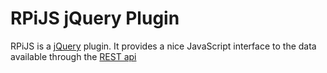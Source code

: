 # RPiJS jQuery Plugin

RPiJS is a [jQuery](http://jquery.com/) plugin. It provides a nice JavaScript interface to the data available through the [REST api](../rest_api/README.md)
